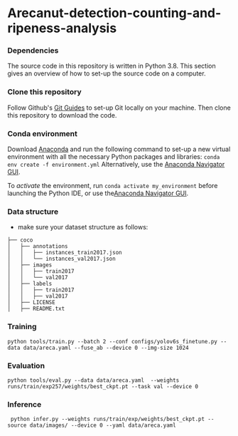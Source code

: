 # Arecanut-detection-counting-and-ripeness-analysis

### Dependencies
The source code in this repository is written in Python 3.8. This section gives an overview of how to set-up the source code on a computer.

### Clone this repository
Follow Github's [Git Guides](https://github.com/git-guides) to set-up Git locally on your machine. Then clone this repository to download the code.

### Conda environment
Download [Anaconda](https://www.anaconda.com) and run the following command to set-up a new virtual environment with all the necessary Python packages and libraries: 
`conda env create -f environment.yml` 
Alternatively, use the [Anaconda Navigator GUI](https://docs.anaconda.com/anaconda/navigator/tutorials/manage-environments/#importing-an-environment).

To *activate* the environment, run `conda activate my_environment` before launching the Python IDE, or use the[Anaconda Navigator GUI](https://docs.anaconda.com/anaconda/navigator/).

### Data structure
- make sure your dataset structure as follows:
```
├── coco
│   ├── annotations
│   │   ├── instances_train2017.json
│   │   └── instances_val2017.json
│   ├── images
│   │   ├── train2017
│   │   └── val2017
│   ├── labels
│   │   ├── train2017
│   │   ├── val2017
│   ├── LICENSE
│   ├── README.txt
```
### Training
```shell 
python tools/train.py --batch 2 --conf configs/yolov6s_finetune.py --data data/areca.yaml --fuse_ab --device 0 --img-size 1024
```

### Evaluation
```shell
python tools/eval.py --data data/areca.yaml  --weights runs/train/exp257/weights/best_ckpt.pt --task val --device 0	
```

### Inference
```shell
 python infer.py --weights runs/train/exp/weights/best_ckpt.pt --source data/images/ --device 0 --yaml data/areca.yaml
```


